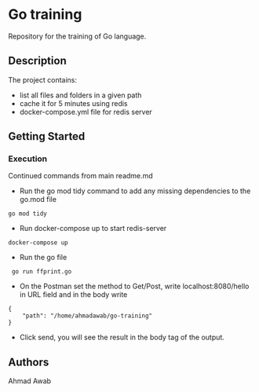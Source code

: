 # Go training 
Repository for the training of Go language.

## Description

The project contains:
- list all files and folders in a given path
- cache it for 5 minutes using redis
- docker-compose.yml file for redis server

## Getting Started

### Execution

Continued commands from main readme.md

- Run the go mod tidy command to add any missing dependencies to the go.mod file
```
go mod tidy
```

- Run docker-compose up to start redis-server
```
docker-compose up
```

- Run the go file
```
 go run ffprint.go
```

- On the Postman set the method to Get/Post, write localhost:8080/hello in URL field and in the body write
```
{
    "path": "/home/ahmadawab/go-training"
}
```
- Click send, you will see the result in the body tag of the output.



## Authors

Ahmad Awab
